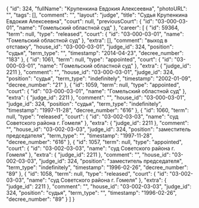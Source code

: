 {
    "id": 324,
    "fullName": "Крупенкина Евдокия Алексеевна",
    "photoURL": "",
    "tags": [],
    "comment": "",
    "layout": "judge",
    "title": "Судья Крупенкина Евдокия Алексеевна",
    "court": null,
    "previousCourt": {
        "id": "03-000-03-01",
        "name": "Гомельский областной суд"
    },
    "career": [
        {
            "id": 59364,
            "term": null,
            "type": "released",
            "court": {
                "id": "03-000-03-01",
                "name": "Гомельский областной суд"
            },
            "extra": [],
            "comment": "выход в отставку",
            "house_id": "03-000-03-01",
            "judge_id": 324,
            "position": "судья",
            "term_type": "",
            "timestamp": "2014-04-23",
            "decree_number": "183"
        },
        {
            "id": 1061,
            "term": null,
            "type": "appointed",
            "court": {
                "id": "03-000-03-01",
                "name": "Гомельский областной суд"
            },
            "extra": {
                "judge_id": 2211
            },
            "comment": "",
            "house_id": "03-000-03-01",
            "judge_id": 324,
            "position": "судья",
            "term_type": "indefinitely",
            "timestamp": "2002-01-09",
            "decree_number": "21"
        },
        {
            "id": 1059,
            "term": null,
            "type": "appointed",
            "court": {
                "id": "03-000-03-01",
                "name": "Гомельский областной суд"
            },
            "extra": {
                "judge_id": 2211
            },
            "comment": "",
            "house_id": "03-000-03-01",
            "judge_id": 324,
            "position": "судья",
            "term_type": "indefinitely",
            "timestamp": "1997-11-28",
            "decree_number": "616"
        },
        {
            "id": 1060,
            "term": null,
            "type": "released",
            "court": {
                "id": "03-002-03-03",
                "name": "суд Советского района г. Гомеля"
            },
            "extra": {
                "judge_id": 2211
            },
            "comment": "",
            "house_id": "03-002-03-03",
            "judge_id": 324,
            "position": "заместитель председателя",
            "term_type": "",
            "timestamp": "1997-11-28",
            "decree_number": "616"
        },
        {
            "id": 1057,
            "term": null,
            "type": "appointed",
            "court": {
                "id": "03-002-03-03",
                "name": "суд Советского района г. Гомеля"
            },
            "extra": {
                "judge_id": 2211
            },
            "comment": "",
            "house_id": "03-002-03-03",
            "judge_id": 324,
            "position": "заместитель председателя",
            "term_type": "indefinitely",
            "timestamp": "1996-02-26",
            "decree_number": "89"
        },
        {
            "id": 1058,
            "term": null,
            "type": "released",
            "court": {
                "id": "03-002-03-03",
                "name": "суд Советского района г. Гомеля"
            },
            "extra": {
                "judge_id": 2211
            },
            "comment": "",
            "house_id": "03-002-03-03",
            "judge_id": 324,
            "position": "судья",
            "term_type": "",
            "timestamp": "1996-02-26",
            "decree_number": "89"
        }
    ]
}